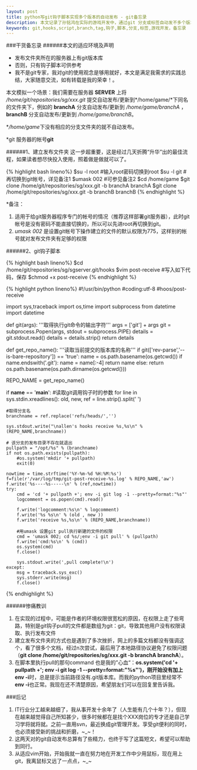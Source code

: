 ```yaml
---
layout: post
title: python写git钩子脚本实现多个版本的自动发布 - git备忘录
description: 本文记录了孙铭鸿在实际的游戏开发中，通过git 分支或标签自动发不多个版本的实现过程及相关脚本。
keywords: git,hooks,script,branch,tag,钩子,脚本,分支,标签,游戏开发，备忘录
---
```


###干货备忘录
######本文的适应环境及声明
* 发布文件夹所在的服务器上有git版本库
* 否则，只有钩子脚本可供参考
* 我不是git专家，我对git的使用观念是够用就好，本文是满足我需求的实践总结，大家随意交流，如有转载是我的荣幸！。

本文模拟一个场景：我们需要在服务器 **SERVER** 上将 */home/git/repositories/sg/xxx.git* 提交自动发布/更新到*/home/game/*下同名的文件夹下，例如的 **branchA** 分支自动发布/更新到 */home/game/branchA* ，**branchB** 分支自动发布/更新到 */home/game/branchB*。

\**/home/game*下没有相应的分支文件夹的就不自动发布。

\*git 服务器的帐号**git**

######1、建立发布文件夹
这一步超重要，这是经过几天折腾“升华”出的最佳流程，如果读者想尽快投入使用，照着做是做就可以了。

{% highlight bash lineno%}
$su -l root #输入root密码切换到root
$su -l git #再切换到git帐号，详见备注1
$umask 002 #可参见备注2
$cd /home/game
$git clone /home/git/repositories/sg/xxx.git -b branchA branchA
$git clone /home/git/repositories/sg/xxx.git -b branchB branchB
{% endhighlight %}

\*备注：
1. 适用于给git服务器程序专门的帐号的情况（推荐这样部署git服务器），此时git帐号是没有密码不能直接切换的，所以可以先进root再切换到git。
2. *umask 002* 是设置git帐号下操作建立的文件的默认权限为775，这样别的帐号就对发布文件夹有足够的权限

######2、git钩子脚本

{% highlight bash lineno%}
$cd /home/git/repositories/sg/sgserver.git/hooks
$vim post-receive #写入如下代码，保存
$chmod +x post-receive
{% endhighlight %}

{% highlight python lineno%}
#!/usr/bin/python
#coding:utf-8
#hoos/post-receive

import sys,traceback
import os,time
import subprocess
from datetime import datetime

def git(args):
	'''取得执行git命令的输出字符'''
    args = ['git'] + args
    git = subprocess.Popen(args, stdout = subprocess.PIPE)
    details = git.stdout.read()
    details = details.strip()
    return details

def get_repo_name():
	'''读取当前提交的版本库的名称'''
    if git(['rev-parse','--is-bare-repository']) == 'true':
        name = os.path.basename(os.getcwd())
        if name.endswith('.git'):
            name = name[:-4]
        return name
    else:
        return os.path.basename(os.path.dirname(os.getcwd()))

REPO_NAME = get_repo_name()

if __name__ == '__main__':
	#读取git调用钩子时的参数
    for line in sys.stdin.xreadlines():
        old, new, ref = line.strip().split(' ')

	#取得分支名
	branchname = ref.replace('refs/heads/','')

	sys.stdout.write("\nallen's hooks receive %s,%s\n" % (REPO_NAME,branchname))

	# 该分支的发布目录不存在就退出
	pullpath = "/opt/%s" % (branchname)
	if not os.path.exists(pullpath):
		#os.system('mkdir '+ pullpath) 
		exit(0)	

	nowtime = time.strftime('%Y-%m-%d %H:%M:%s')
	f=file(r'/var/log/tmp/git-post-receive-%s.log' % REPO_NAME,'aw')
	f.write('%s----%s-----\n' % (ref,nowtime))
	try:
		cmd = 'cd '+ pullpath +'; env -i git log -1 --pretty=format:"%s"'
		logcomment = os.popen(cmd).read()

		f.write('logcomment:%s\n' % logcomment)
		f.write('%s	%s\n' % (old , new ))
		f.write('receive %s,%s\n' % (REPO_NAME,branchname))

		#用umask 设置git pull执行新建的文件的权限 
		cmd = 'umask 002; cd %s/;env -i git pull' % (pullpath)
		f.write('cmd:%s\n' % (cmd))
		os.system(cmd)
		f.close()

		sys.stdout.write(',pull complete!\n')
	except:
		msg = traceback.sys_exc()
		sys.stderr.write(msg)
		f.close()
{% endhighlight %}

######惨痛教训
1. 在实现的过程中，可能是作者的环境权限很宽松的原因，在权限上走了些弯路，特别是git钩子pull的文件都是数组为git：git，导致其他用户没有权限读取、执行发布文件
1. 建立发布文件夹的方式也是遇到了多次挫折，网上的多篇文档都没有强调这个，看了很多个文档，经过n次尝试，最后用了本地路径协议避免了权限问题（**git clone /home/git/repositories/sg/xxx.git -b branchA branchA**）。
1. 在脚本里执行pull的那句command 也是我的”心血“：**os.system('cd '+ pullpath +'; **env -i **git log -1 --pretty=format:"%s"')**，刚开始没有加上**env -i**时，总是提示当前路径没有.git版本库。而我的python项目里经常不**env -i**也正常。我现在还不清楚原因，希望朋友们可以在回复里告诉我。

###后记
1. IT行业分工越来越细了，我从事开发十余年了（人生能有几个十年？），但现在越来越觉得自己所知甚少，很多时候都在是找个XXX岗位的专才还是自己学习学将就将就。之前一直用svn，最近换成git管理开发。享受git便利的同时，也必须接受新的挑战和折磨，~_~！
1. 这两天对的git自动发布总算有了些精力，也终于写了这篇短文，希望可以帮助到同行。
1. 从适应vim开始，开始我就一直在努力地在开发工作中少用鼠标，现在用上git，我离鼠标又远了一点点，~_~

